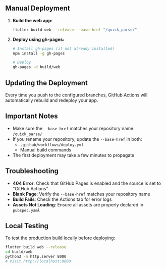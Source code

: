 ## Manual Deployment 

1. **Build the web app:**
   ```bash
   flutter build web --release --base-href "/quick_parse/"
   ```

2. **Deploy using gh-pages:**
   ```bash
   # Install gh-pages (if not already installed)
   npm install -g gh-pages
   
   # Deploy
   gh-pages -d build/web
   ```

## Updating the Deployment

Every time you push to the configured branches, GitHub Actions will automatically rebuild and redeploy your app.

## Important Notes

- Make sure the `--base-href` matches your repository name: `/quick_parse/`
- If you rename your repository, update the `--base-href` in both:
  - `.github/workflows/deploy.yml`
  - Manual build commands
- The first deployment may take a few minutes to propagate

## Troubleshooting

- **404 Error**: Check that GitHub Pages is enabled and the source is set to "GitHub Actions"
- **Blank Page**: Verify the `--base-href` matches your repository name
- **Build Fails**: Check the Actions tab for error logs
- **Assets Not Loading**: Ensure all assets are properly declared in `pubspec.yaml`

## Local Testing

To test the production build locally before deploying:

```bash
flutter build web --release
cd build/web
python3 -m http.server 8000
# Visit http://localhost:8000
```

